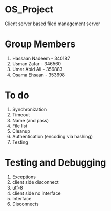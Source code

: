 # OS_Project
 Client server based filed management server

# Group Members
1. Hassaan Nadeem - 340187
2. Usman Zafar - 346560
3. Umer Abid Ali - 356883
4. Osama Ehsaan - 353698

# To do
1. Synchronization
2. Timeout
3. Name (and pass)
4. File list
6. Cleanup
7. Authentication (encoding via hashing)
8. Testing

# Testing and Debugging
1. Exceptions
2. client side disconnect
3. utf-8
4. client side no interface
5. Interface
6. Disconnects